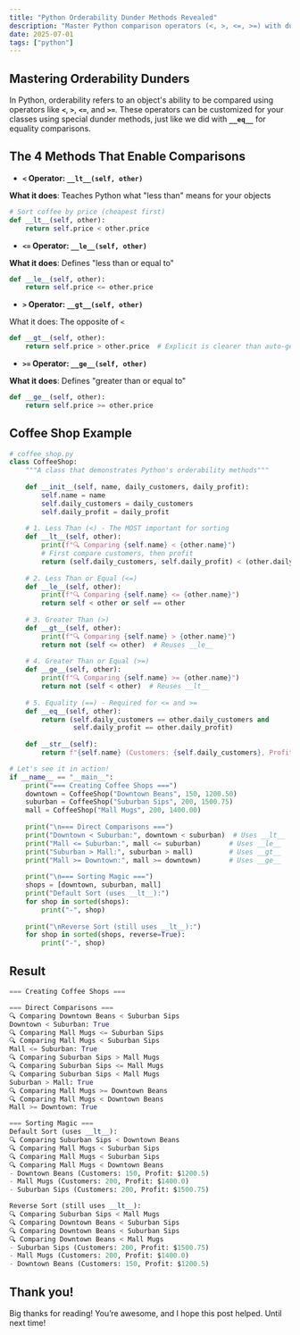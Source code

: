 ```yaml
---
title: "Python Orderability Dunder Methods Revealed"
description: "Master Python comparison operators (<, >, <=, >=) with dunder methods. Learn how to make objects sortable using a CoffeeShop example with clear code."
date: 2025-07-01
tags: ["python"]
---
```


## Mastering Orderability Dunders

In Python, orderability refers to an object's ability to be compared using operators like **`<`**, **`>`**, **`<=`**, and **`>=`**. These operators can be customized for your classes using special dunder methods, just like we did with **`__eq__`** for equality comparisons.

## The 4 Methods That Enable Comparisons

- **`<` Operator: `__lt__(self, other)`**

**What it does**: Teaches Python what "less than" means for your objects

```python
# Sort coffee by price (cheapest first)
def __lt__(self, other):
    return self.price < other.price
```

- **`<=` Operator: `__le__(self, other)`**

**What it does**: Defines "less than or equal to"

```python
def __le__(self, other):
    return self.price <= other.price
```

- **`>` Operator: `__gt__(self, other)`**

What it does: The opposite of `<`

```python
def __gt__(self, other):
    return self.price > other.price  # Explicit is clearer than auto-generated
```

- **`>=` Operator: `__ge__(self, other)`**

**What it does**: Defines "greater than or equal to"

```python
def __ge__(self, other):
    return self.price >= other.price
```

## **Coffee Shop Example**

```python
# coffee_shop.py
class CoffeeShop:
    """A class that demonstrates Python's orderability methods"""
    
    def __init__(self, name, daily_customers, daily_profit):
        self.name = name
        self.daily_customers = daily_customers
        self.daily_profit = daily_profit
    
    # 1. Less Than (<) - The MOST important for sorting
    def __lt__(self, other):
        print(f"🔍 Comparing {self.name} < {other.name}")
        # First compare customers, then profit
        return (self.daily_customers, self.daily_profit) < (other.daily_customers, other.daily_profit)
    
    # 2. Less Than or Equal (<=)
    def __le__(self, other):
        print(f"🔍 Comparing {self.name} <= {other.name}")
        return self < other or self == other
    
    # 3. Greater Than (>)
    def __gt__(self, other):
        print(f"🔍 Comparing {self.name} > {other.name}")
        return not (self <= other)  # Reuses __le__
    
    # 4. Greater Than or Equal (>=)
    def __ge__(self, other):
        print(f"🔍 Comparing {self.name} >= {other.name}")
        return not (self < other)  # Reuses __lt__
    
    # 5. Equality (==) - Required for <= and >=
    def __eq__(self, other):
        return (self.daily_customers == other.daily_customers and 
                self.daily_profit == other.daily_profit)
    
    def __str__(self):
        return f"{self.name} (Customers: {self.daily_customers}, Profit: ${self.daily_profit})"

# Let's see it in action!
if __name__ == "__main__":
    print("=== Creating Coffee Shops ===")
    downtown = CoffeeShop("Downtown Beans", 150, 1200.50)
    suburban = CoffeeShop("Suburban Sips", 200, 1500.75)
    mall = CoffeeShop("Mall Mugs", 200, 1400.00)
    
    print("\n=== Direct Comparisons ===")
    print("Downtown < Suburban:", downtown < suburban)  # Uses __lt__
    print("Mall <= Suburban:", mall <= suburban)       # Uses __le__
    print("Suburban > Mall:", suburban > mall)         # Uses __gt__
    print("Mall >= Downtown:", mall >= downtown)       # Uses __ge__
    
    print("\n=== Sorting Magic ===")
    shops = [downtown, suburban, mall]
    print("Default Sort (uses __lt__):")
    for shop in sorted(shops):
        print("-", shop)
    
    print("\nReverse Sort (still uses __lt__):")
    for shop in sorted(shops, reverse=True):
        print("-", shop)
```

## Result

```python
=== Creating Coffee Shops ===

=== Direct Comparisons ===
🔍 Comparing Downtown Beans < Suburban Sips
Downtown < Suburban: True
🔍 Comparing Mall Mugs <= Suburban Sips
🔍 Comparing Mall Mugs < Suburban Sips
Mall <= Suburban: True
🔍 Comparing Suburban Sips > Mall Mugs
🔍 Comparing Suburban Sips <= Mall Mugs
🔍 Comparing Suburban Sips < Mall Mugs
Suburban > Mall: True
🔍 Comparing Mall Mugs >= Downtown Beans
🔍 Comparing Mall Mugs < Downtown Beans
Mall >= Downtown: True

=== Sorting Magic ===
Default Sort (uses __lt__):
🔍 Comparing Suburban Sips < Downtown Beans
🔍 Comparing Mall Mugs < Suburban Sips
🔍 Comparing Mall Mugs < Suburban Sips
🔍 Comparing Mall Mugs < Downtown Beans
- Downtown Beans (Customers: 150, Profit: $1200.5)
- Mall Mugs (Customers: 200, Profit: $1400.0)
- Suburban Sips (Customers: 200, Profit: $1500.75)

Reverse Sort (still uses __lt__):
🔍 Comparing Suburban Sips < Mall Mugs
🔍 Comparing Downtown Beans < Suburban Sips
🔍 Comparing Downtown Beans < Suburban Sips
🔍 Comparing Downtown Beans < Mall Mugs
- Suburban Sips (Customers: 200, Profit: $1500.75)
- Mall Mugs (Customers: 200, Profit: $1400.0)
- Downtown Beans (Customers: 150, Profit: $1200.5)
```

## Thank you!

Big thanks for reading! You’re awesome, and I hope this post helped. Until next time!
